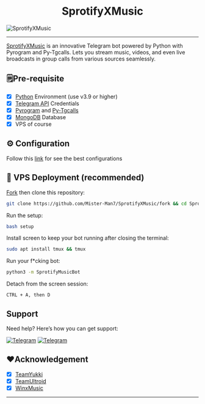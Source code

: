 <h1 align="center" id="title">SprotifyXMusic</h1>

![SprotifyXMusic](https://socialify.git.ci/Mister-Man7/SprotifyXMusic/image?description=1&descriptionEditable=Coolest%20Telegram%20Music%20and%20Video%20Player%20Bot&font=KoHo&forks=1&issues=1&language=1&name=1&owner=1&pattern=Solid&pulls=1&stargazers=1&theme=Auto)

---
[SprotifyXMusic](https://github.com/Mister-Man7/SprotifyXMusic) is an innovative Telegram bot powered by Python with Pyrogram and Py-Tgcalls. Lets you stream music, videos, and even live broadcasts in group calls from various sources seamlessly.

## 🗒️Pre-requisite
- [x] [Python](https://www.python.org/) Environment (use v3.9 or higher)
- [x] [Telegram API](https://my.telegram.org) Credentials
- [x] [Pyrogram](https://docs.pyrogram.org/index) and [Py-Tgcalls](https://tgcalls.org/)
- [x] [MongoDB](https://www.mongodb.com/) Database
- [x] VPS of course

## ⚙️ Configuration
Follow this [link](https://github.com/Mister-Man7/SprotifyXMusic/blob/main/config/README.md) for see the best configurations

## 🚀 VPS Deployment (recommended)

[Fork](https://github.com/Mister-Man7/SprotifyXMusic/fork) then clone this repository:

```bash
git clone https://github.com/Mister-Man7/SprotifyXMusic/fork && cd SprotifyXMusic
```
Run the setup:
```bash
bash setup
```
Install screen to keep your bot running after closing the terminal:
```bash
sudo apt install tmux && tmux
```
Run your f*cking bot:
```bash
python3 -m SprotifyMusicBot
```
Detach from the screen session:
```
CTRL + A, then D
```

## Support

Need help? Here’s how you can get support:

[![Telegram](https://img.shields.io/badge/-Update%20CHANNEL-blue?style=for-the-badge&logo=telegram&color=white)](https://t.me/SprotifyNews)
[![Telegram](https://img.shields.io/badge/-DISCUSSION-blue?style=for-the-badge&logo=telegram&color=white)](https://t.me/datarantinggi)

## ❤️Acknowledgement

- [x] [TeamYukki](https://github.com/TeamYukki)
- [x] [TeamUltroid](https://github.com/TeamUltroid)
- [x] [WinxMusic](https://github.com/gabrielmaialva33/winx-music-bot)
---

